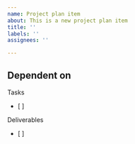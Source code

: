 ```yaml
---
name: Project plan item
about: This is a new project plan item
title: ''
labels: ''
assignees: ''

---
```


Dependent on
- 

Tasks
- [ ] 

Deliverables
- [ ]
